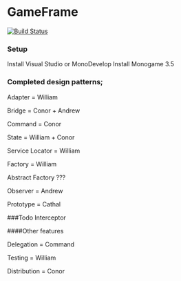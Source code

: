 # GameFrame
[![Build Status](https://travis-ci.org/Taikatou/GameFrame.svg?branch=master)](https://travis-ci.org/Taikatou/GameFrame)

### Setup
Install Visual Studio or MonoDevelop
Install Monogame 3.5

### Completed design patterns;
Adapter = William

Bridge = Conor + Andrew

Command = Conor

State = William + Conor

Service Locator = William

Factory = William

Abstract Factory ???

Observer = Andrew

Prototype = Cathal

###Todo
Interceptor


####Other features

Delegation = Command

Testing = William

Distribution = Conor
